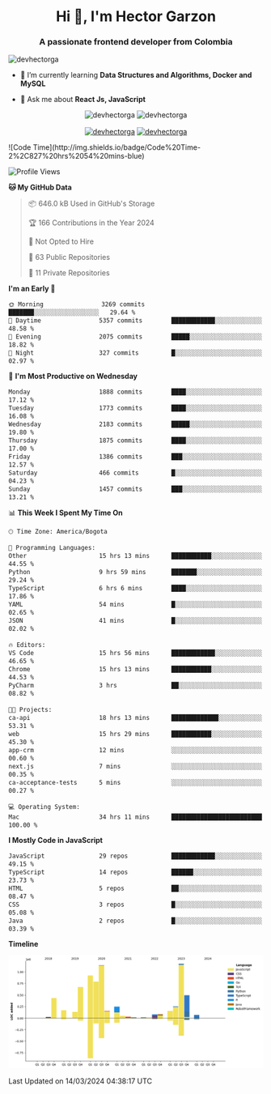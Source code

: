 <h1 align="center">Hi 👋, I'm Hector Garzon</h1>
<h3 align="center">A passionate frontend developer from Colombia</h3>

<p align="left"> <img src="https://komarev.com/ghpvc/?username=devhectorga" alt="devhectorga" /> </p>

- 🌱 I’m currently learning **Data Structures and Algorithms, Docker and MySQL**

- 💬 Ask me about **React Js, JavaScript**

<p align="center"> <img src="https://github-readme-stats.vercel.app/api?username=devhectorga&count_private=true&show_icons=true" alt="devhectorga" /> <img src="https://github-readme-stats.vercel.app/api/top-langs/?username=devhectorga&layout=compact" alt="devhectorga" /></p>

<p align="center">
<a href="https://twitter.com/devhectorga" target="blank"><img align="center" src="https://cdn.jsdelivr.net/npm/simple-icons@3.0.1/icons/twitter.svg" alt="devhectorga" height="20" width="20" /></a>
<a href="https://linkedin.com/in/devhectorga" target="blank"><img align="center" src="https://cdn.jsdelivr.net/npm/simple-icons@3.0.1/icons/linkedin.svg" alt="devhectorga" height="20" width="20" /></a>
</p>
<!--START_SECTION:waka-->
![Code Time](http://img.shields.io/badge/Code%20Time-2%2C827%20hrs%2054%20mins-blue)

![Profile Views](http://img.shields.io/badge/Profile%20Views-0-blue)

**🐱 My GitHub Data** 

> 📦 646.0 kB Used in GitHub's Storage 
 > 
> 🏆 166 Contributions in the Year 2024
 > 
> 🚫 Not Opted to Hire
 > 
> 📜 63 Public Repositories 
 > 
> 🔑 11 Private Repositories 
 > 
**I'm an Early 🐤** 

```text
🌞 Morning                3269 commits        ███████░░░░░░░░░░░░░░░░░░   29.64 % 
🌆 Daytime                5357 commits        ████████████░░░░░░░░░░░░░   48.58 % 
🌃 Evening                2075 commits        █████░░░░░░░░░░░░░░░░░░░░   18.82 % 
🌙 Night                  327 commits         █░░░░░░░░░░░░░░░░░░░░░░░░   02.97 % 
```
📅 **I'm Most Productive on Wednesday** 

```text
Monday                   1888 commits        ████░░░░░░░░░░░░░░░░░░░░░   17.12 % 
Tuesday                  1773 commits        ████░░░░░░░░░░░░░░░░░░░░░   16.08 % 
Wednesday                2183 commits        █████░░░░░░░░░░░░░░░░░░░░   19.80 % 
Thursday                 1875 commits        ████░░░░░░░░░░░░░░░░░░░░░   17.00 % 
Friday                   1386 commits        ███░░░░░░░░░░░░░░░░░░░░░░   12.57 % 
Saturday                 466 commits         █░░░░░░░░░░░░░░░░░░░░░░░░   04.23 % 
Sunday                   1457 commits        ███░░░░░░░░░░░░░░░░░░░░░░   13.21 % 
```


📊 **This Week I Spent My Time On** 

```text
🕑︎ Time Zone: America/Bogota

💬 Programming Languages: 
Other                    15 hrs 13 mins      ███████████░░░░░░░░░░░░░░   44.55 % 
Python                   9 hrs 59 mins       ███████░░░░░░░░░░░░░░░░░░   29.24 % 
TypeScript               6 hrs 6 mins        ████░░░░░░░░░░░░░░░░░░░░░   17.86 % 
YAML                     54 mins             █░░░░░░░░░░░░░░░░░░░░░░░░   02.65 % 
JSON                     41 mins             █░░░░░░░░░░░░░░░░░░░░░░░░   02.02 % 

🔥 Editors: 
VS Code                  15 hrs 56 mins      ████████████░░░░░░░░░░░░░   46.65 % 
Chrome                   15 hrs 13 mins      ███████████░░░░░░░░░░░░░░   44.53 % 
PyCharm                  3 hrs               ██░░░░░░░░░░░░░░░░░░░░░░░   08.82 % 

🐱‍💻 Projects: 
ca-api                   18 hrs 13 mins      █████████████░░░░░░░░░░░░   53.31 % 
web                      15 hrs 29 mins      ███████████░░░░░░░░░░░░░░   45.30 % 
app-crm                  12 mins             ░░░░░░░░░░░░░░░░░░░░░░░░░   00.60 % 
next.js                  7 mins              ░░░░░░░░░░░░░░░░░░░░░░░░░   00.35 % 
ca-acceptance-tests      5 mins              ░░░░░░░░░░░░░░░░░░░░░░░░░   00.27 % 

💻 Operating System: 
Mac                      34 hrs 11 mins      █████████████████████████   100.00 % 
```

**I Mostly Code in JavaScript** 

```text
JavaScript               29 repos            ████████████░░░░░░░░░░░░░   49.15 % 
TypeScript               14 repos            ██████░░░░░░░░░░░░░░░░░░░   23.73 % 
HTML                     5 repos             ██░░░░░░░░░░░░░░░░░░░░░░░   08.47 % 
CSS                      3 repos             █░░░░░░░░░░░░░░░░░░░░░░░░   05.08 % 
Java                     2 repos             █░░░░░░░░░░░░░░░░░░░░░░░░   03.39 % 
```



**Timeline**

![Lines of Code chart](https://raw.githubusercontent.com/devHectorGa/devHectorGa/master/assets/bar_graph.png)


 Last Updated on 14/03/2024 04:38:17 UTC
<!--END_SECTION:waka-->

